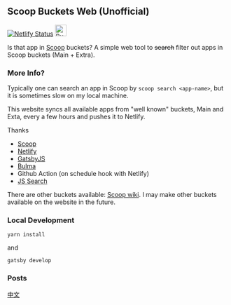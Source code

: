 ## Scoop Buckets Web (Unofficial)

[![Netlify Status](https://api.netlify.com/api/v1/badges/965df306-a386-4e0b-9351-ee2bdb712857/deploy-status)](https://scoop.airbrain.app)
<a href='https://ko-fi.com/J3J113VYZ' target='_blank'><img height='26' style='border:0px;' src='https://az743702.vo.msecnd.net/cdn/kofi2.png?v=2' border='0' alt='Buy Me a Coffee at ko-fi.com' /></a>

Is that app in [Scoop](https://scoop.sh) buckets? 
A simple web tool to ~~search~~ filter out apps in Scoop buckets (Main + Extra).

### More Info?
Typically one can search an app in Scoop by `scoop search <app-name>`, but it is sometimes slow on my local machine.

This website syncs all available apps from "well known" buckets,  Main and Exta, every a few hours and pushes it to Netlify.

Thanks
* [Scoop](https://scoop.sh)
* [Netlify](https://https://www.netlify.com/)
* [GatsbyJS](https://www.gatsbyjs.org/)
* [Bulma](https://bulma.io/)
* Github Action (on schedule hook with Netlify)
* [JS Search](https://github.com/bvaughn/js-search)

There are other buckets available: [Scoop wiki](https://github.com/lukesampson/scoop/wiki/Buckets). I may make other buckets available on the website in the future.

### Local Development
`yarn install`

and

`gatsby develop`

### Posts
[中文](http://localhost:1313/posts/2020/03/17/netlify-scoop-search-deployment/)
